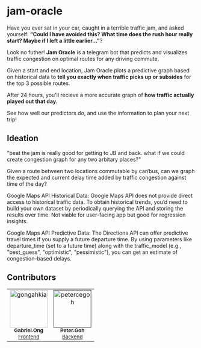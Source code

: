 # jam-oracle

Have you ever sat in your car, caught in a terrible traffic jam, and asked yourself: **"Could I have avoided this? What time does the rush hour really start? Maybe if I left a little earlier..."**?

Look no futher! **Jam Oracle** is a telegram bot that predicts and visualizes traffic congestion on optimal routes for any driving commute.

Given a start and end location, Jam Oracle plots a predictive graph based on historical data to **tell you exactly when traffic picks up or subsides** for the top 3 possible routes. 

After 24 hours, you'll recieve a more accurate graph of **how traffic actually played out that day.** 

See how well our predictors do, and use the information to plan your next trip!


## Ideation

"beat the jam is really good for getting to JB and back. what if we could create congestion graph for any two arbitary places?"

Given a route between two locations commutable by car/bus, can we graph the expected and current delay time added by traffic congestion against time of the day?

Google Maps API Historical Data:
Google Maps API does not provide direct access to historical traffic data. To obtain historical trends, you’d need to build your own dataset by periodically querying the API and storing the results over time. Not viable for user-facing app but good for regression insights.

Google Maps API Predictive Data:
The Directions API can offer predictive travel times if you supply a future departure time. By using parameters like departure_time (set to a future time) along with the traffic_model (e.g., "best_guess", "optimistic", "pessimistic"), you can get an estimate of congestion-based delays.

## Contributors

<table>
	<tbody>
        <tr>
            <td align="center">
                <a href="https://www.linkedin.com/in/gabriel-zmong/">
                    <img src="https://avatars.githubusercontent.com/u/117062305?v=4" width="100;" alt="gongahkia"/>
                    <br />
                    <sub><b>Gabriel Ong</b></sub>
                </a>
                <br />
                <sub><a href="./src/frontend/">Frontend<a></sub>
            </td>
            <td align="center">
                <a href="">
                    <img src="https://avatars.githubusercontent.com/u/128559610?v=4" width="100;" alt="petercegoh"/>
                    <br />
                    <sub><b>Peter Goh</b></sub>
                </a>
                <br />
                <sub><a href="./src/backend/">Backend<a></sub>
            </td>
        </tr>
	</tbody>
</table>
